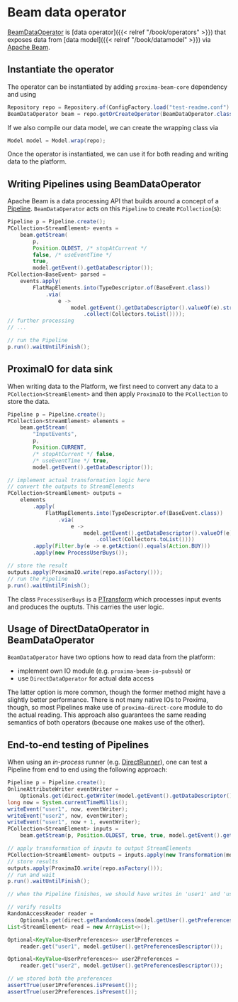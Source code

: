 # Beam data operator

[BeamDataOperator](https://datadrivencz.github.io/proxima-platform/apidocs/cz/o2/proxima/beam/core/BeamDataOperator.html) is [data operator]({{< relref "/book/operators" >}}) that exposes data from [data model]({{< relref "/book/datamodel" >}}) via [Apache Beam](https://beam.apache.org).

## Instantiate the operator
The operator can be instantiated by adding `proxima-beam-core` dependency and using
```java
Repository repo = Repository.of(ConfigFactory.load("test-readme.conf").resolve());
BeamDataOperator beam = repo.getOrCreateOperator(BeamDataOperator.class);
```

If we also compile our data model, we can create the wrapping class via
```java
Model model = Model.wrap(repo);
```

Once the operator is instantiated, we can use it for both reading and writing data to the platform.

## Writing Pipelines using BeamDataOperator
Apache Beam is a data processing API that builds around a concept of a [Pipeline](https://beam.apache.org/releases/javadoc/current/org/apache/beam/sdk/Pipeline.html). `BeamDataOperator` acts on this `Pipeline` to create `PCollection`(s):
```java
Pipeline p = Pipeline.create();
PCollection<StreamElement> events =
    beam.getStream(
        p,
        Position.OLDEST, /* stopAtCurrent */
        false, /* useEventTime */
        true,
        model.getEvent().getDataDescriptor());
PCollection<BaseEvent> parsed =
    events.apply(
        FlatMapElements.into(TypeDescriptor.of(BaseEvent.class))
            .via(
                e ->
                    model.getEvent().getDataDescriptor().valueOf(e).stream()
                        .collect(Collectors.toList())));
// further processing
// ...

// run the Pipeline
p.run().waitUntilFinish();
```

## ProximaIO for data sink
When writing data to the Platform, we first need to convert any data to a `PCollection<StreamElement>` and then apply `ProximaIO` to the `PCollection` to store the data.
```java
Pipeline p = Pipeline.create();
PCollection<StreamElement> elements =
    beam.getStream(
        "InputEvents",
        p,
        Position.CURRENT,
        /* stopAtCurrent */ false,
        /* useEventTime */ true,
        model.getEvent().getDataDescriptor());

// implement actual transformation logic here
// convert the outputs to StreamElements
PCollection<StreamElement> outputs =
    elements
        .apply(
            FlatMapElements.into(TypeDescriptor.of(BaseEvent.class))
                .via(
                    e ->
                        model.getEvent().getDataDescriptor().valueOf(e).stream()
                            .collect(Collectors.toList())))
        .apply(Filter.by(e -> e.getAction().equals(Action.BUY)))
        .apply(new ProcessUserBuys());

// store the result
outputs.apply(ProximaIO.write(repo.asFactory()));
// run the Pipeline
p.run().waitUntilFinish();
```
The class `ProcessUserBuys` is a [PTransform](https://beam.apache.org/releases/javadoc/current/org/apache/beam/sdk/transforms/PTransform.html) which processes input events and produces the ouptuts. This carries the user logic.

## Usage of DirectDataOperator in BeamDataOperator
`BeamDataOperator` have two options how to read data from the platform:
 * implement own IO module (e.g. `proxima-beam-io-pubsub`) or
 * use `DirectDataOperator` for actual data access

The latter option is more common, though the former method might have a slightly better performance. There is not many native IOs to Proxima, though, so most Pipelines make use of `proxima-direct-core` module to do the actual reading. This approach also guarantees the same reading semantics of both operators (because one makes use of the other).

## End-to-end testing of Pipelines
When using an _in-process_ runner (e.g. [DirectRunner](https://beam.apache.org/releases/javadoc/current/org/apache/beam/runners/direct/DirectRunner.html)), one can test a Pipeline from end to end using the following approach:
```java
Pipeline p = Pipeline.create();
OnlineAttributeWriter eventWriter =
    Optionals.get(direct.getWriter(model.getEvent().getDataDescriptor()));
long now = System.currentTimeMillis();
writeEvent("user1", now, eventWriter);
writeEvent("user2", now, eventWriter);
writeEvent("user1", now + 1, eventWriter);
PCollection<StreamElement> inputs =
    beam.getStream(p, Position.OLDEST, true, true, model.getEvent().getDataDescriptor());

// apply transformation of inputs to output StreamElements
PCollection<StreamElement> outputs = inputs.apply(new Transformation(model));
// store results
outputs.apply(ProximaIO.write(repo.asFactory()));
// run and wait
p.run().waitUntilFinish();

// when the Pipeline finishes, we should have writes in 'user1' and 'user2'

// verify results
RandomAccessReader reader =
    Optionals.get(direct.getRandomAccess(model.getUser().getPreferencesDescriptor()));
List<StreamElement> read = new ArrayList<>();

Optional<KeyValue<UserPreferences>> user1Preferences =
    reader.get("user1", model.getUser().getPreferencesDescriptor());

Optional<KeyValue<UserPreferences>> user2Preferences =
    reader.get("user2", model.getUser().getPreferencesDescriptor());

// we stored both the preferences
assertTrue(user1Preferences.isPresent());
assertTrue(user2Preferences.isPresent());

```
